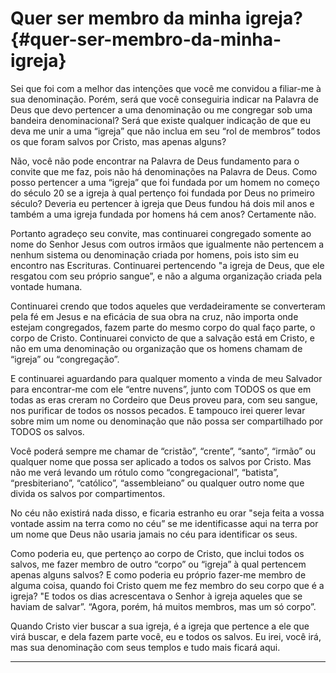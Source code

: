 # Quer ser membro da minha igreja? {#quer-ser-membro-da-minha-igreja}

Sei que foi com a melhor das intenções que você me convidou a filiar-me à sua denominação. Porém, será que você conseguiria indicar na Palavra de Deus que devo pertencer a uma denominação ou me congregar sob uma bandeira denominacional? Será que existe qualquer indicação de que eu deva me unir a uma “igreja” que não inclua em seu “rol de membros” todos os que foram salvos por Cristo, mas apenas alguns?

Não, você não pode encontrar na Palavra de Deus fundamento para o convite que me faz, pois não há denominações na Palavra de Deus. Como posso pertencer a uma “igreja” que foi fundada por um homem no começo do século 20 se a igreja à qual pertenço foi fundada por Deus no primeiro século? Deveria eu pertencer à igreja que Deus fundou há dois mil anos e também a uma igreja fundada por homens há cem anos? Certamente não.

Portanto agradeço seu convite, mas continuarei congregado somente ao nome do Senhor Jesus com outros irmãos que igualmente não pertencem a nenhum sistema ou denominação criada por homens, pois isto sim eu encontro nas Escrituras. Continuarei pertencendo &quot;a igreja de Deus, que ele resgatou com seu próprio sangue”, e não a alguma organização criada pela vontade humana.

Continuarei crendo que todos aqueles que verdadeiramente se converteram pela fé em Jesus e na eficácia de sua obra na cruz, não importa onde estejam congregados, fazem parte do mesmo corpo do qual faço parte, o corpo de Cristo. Continuarei convicto de que a salvação está em Cristo, e não em uma denominação ou organização que os homens chamam de “igreja” ou “congregação”.

E continuarei aguardando para qualquer momento a vinda de meu Salvador para encontrar-me com ele “entre nuvens”, junto com TODOS os que em todas as eras creram no Cordeiro que Deus proveu para, com seu sangue, nos purificar de todos os nossos pecados. E tampouco irei querer levar sobre mim um nome ou denominação que não possa ser compartilhado por TODOS os salvos.

Você poderá sempre me chamar de “cristão”, “crente”, “santo”, “irmão” ou qualquer nome que possa ser aplicado a todos os salvos por Cristo. Mas não me verá levando um rótulo como “congregacional”, “batista”, “presbiteriano”, “católico”, “assembleiano” ou qualquer outro nome que divida os salvos por compartimentos.

No céu não existirá nada disso, e ficaria estranho eu orar &quot;seja feita a vossa vontade assim na terra como no céu” se me identificasse aqui na terra por um nome que Deus não usaria jamais no céu para identificar os seus.

Como poderia eu, que pertenço ao corpo de Cristo, que inclui todos os salvos, me fazer membro de outro “corpo” ou “igreja” à qual pertencem apenas alguns salvos? E como poderia eu próprio fazer-me membro de alguma coisa, quando foi Cristo quem me fez membro do seu corpo que é a igreja? &quot;E todos os dias acrescentava o Senhor à igreja aqueles que se haviam de salvar”. “Agora, porém, há muitos membros, mas um só corpo”.

Quando Cristo vier buscar a sua igreja, é a igreja que pertence a ele que virá buscar, e dela fazem parte você, eu e todos os salvos. Eu irei, você irá, mas sua denominação com seus templos e tudo mais ficará aqui.

*****